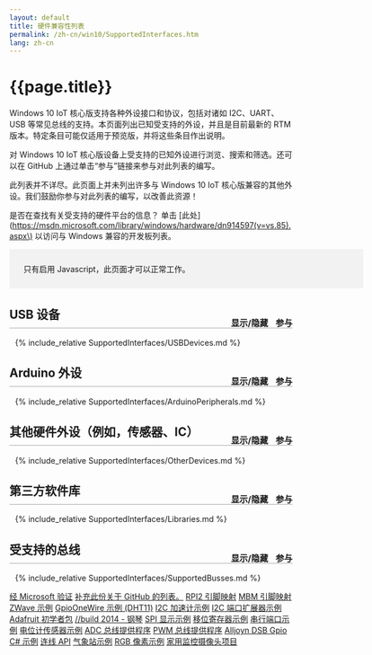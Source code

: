 ```yaml
---
layout: default
title: 硬件兼容性列表
permalink: /zh-cn/win10/SupportedInterfaces.htm
lang: zh-cn
---
```

<style>
.MsVerified 
{
	margin: 0 auto;
  display: block;
  width: 45px;
  height: 40px;
}
a {cursor:pointer}
h2 
{
	border-bottom: 1px solid #AAAAAA;
	padding-bottom: 10px;
}
.sectionControls
{
	font-size:15px;
	float:right;
	position:relative;
	top:20px;
}
.sectionControls a
{
	padding-left: 10px;
}
tr:nth-child(even) {background: #f2f2f2;}
th {background: #f2f2f2;}
td:nth-child(1)
{
    width: 200px;
}
td:nth-child(2)
{
    width: 40px;
}
td:nth-child(3)
{
    width: 300px;
}
td:nth-child(4)
{
    width: 200px;
}
td:nth-child(5)
{
    width: 200px;
}
td:nth-child(6)
{
    width: 100px;
}
.section {
	padding-left: 10px;
}
.searchbox
{
	background-color: #f2f2f2;
	width: 600px;
	padding: 15px;
}

.searchbox a
{
	padding-left: 20px;
}

.searchbox a:hover
{
	text-decoration: underline;
}

.searchbox div
{
	margin: 10px;
}
</style>

# {{page.title}}
Windows 10 IoT 核心版支持各种外设接口和协议，包括对诸如 I2C、UART、USB 等常见总线的支持。本页面列出已知受支持的外设，并且是目前最新的 RTM 版本。特定条目可能仅适用于预览版，并将这些条目作出说明。

对 Windows 10 IoT 核心版设备上受支持的已知外设进行浏览、搜索和筛选。还可以在 GitHub 上通过单击“参与”链接来参与对此列表的编写。

此列表并不详尽。此页面上并未列出许多与 Windows 10 IoT 核心版兼容的其他外设。我们鼓励你参与对此列表的编写，以改善此资源！

是否在查找有关受支持的硬件平台的信息？ 单击 \[此处\]\(https://msdn.microsoft.com/library/windows/hardware/dn914597(v=vs.85).aspx\) 以访问与 Windows 兼容的开发板列表。

<div class="searchbox">
	<div id='javascriptWarn' class='javascriptWarn'>
		只有启用 Javascript，此页面才可以正常工作。
	</div>
	<div class="searchTools" style="display:none">
		<div>
			<h3> 搜索和筛选 </h3>
			按开发板类型筛选列表：
			<select id="boardSelect" onchange="filterDeviceRows();">
			  <option value=".">全部</option>
			  <option value="RPI2">RPI2</option>
			  <option value="MBM">MBM</option>
			</select>
		</div>
		<div>
			按“部件名称/型号”搜索“全部”<b></b>列表：
			<input id="filterInput" oninput="filterDeviceRows();"/>
			<button onClick="$('#filterInput')[0].value='';filterDeviceRows();">清除</button>
		</div>
		<div>
			<a onClick="showHideAll(false); return false;"> 隐藏所有部分	</a>
			<a onClick="showHideAll(true); return false;"> 显示所有部分</a>
		</div>
	</div>
</div>

<div class="SearchResultsSection" markdown="1" style="display:none">
## <a name="SearchResults" class="SearchResults" onClick="toggleSection('SearchResults');return false;">搜索结果</a>
<div class="SearchResults" markdown="1">

{:.table.table-bordered .SearchResults}
部件名称 / 编号 | 兼容的开发板 | 描述 | 注意事项  | 项目、示例、库 |Microsoft 验证                  |
----------------|-------------------|-------------|--------|------------------------------|------------------------------------|
结果          | 结果            | 结果      | 结果 | 结果                       | 结果                              |

</div></div>


<h2> <a onClick="toggleSection('USBDevices');return false;">USB 设备</a>
	<div class="sectionControls">
		<a class="sectionToggle" onClick="toggleSection('USBDevices');return false;">显示/隐藏</a>
		<a class="sectionContribute" onClick="contribute('USBDevices');return false;">参与</a>
	</div>
</h2>
<div class="USBDevices section" markdown="1">
{% include_relative SupportedInterfaces/USBDevices.md %}
</div>

<h2> <a onClick="toggleSection('ArduinoPeripherals');return false;">Arduino 外设</a>
	<div class="sectionControls">
		<a class="sectionToggle" onClick="toggleSection('ArduinoPeripherals');return false;">显示/隐藏</a>
		<a class="sectionContribute" onClick="contribute('ArduinoPeripherals');return false;">参与</a>
	</div>
</h2>
<div class="ArduinoPeripherals section" markdown="1">
{% include_relative SupportedInterfaces/ArduinoPeripherals.md %}
</div>

<h2> <a onClick="toggleSection('OtherDevices');return false;">其他硬件外设（例如，传感器、IC）</a>
	<div class="sectionControls">
		<a class="sectionToggle" onClick="toggleSection('OtherDevices');return false;">显示/隐藏</a>
		<a class="sectionContribute" onClick="contribute('OtherDevices');return false;">参与</a>
	</div>
</h2>
<div class="OtherDevices section" markdown="1">
{% include_relative SupportedInterfaces/OtherDevices.md %}
</div>

<h2> <a onClick="toggleSection('Libraries');return false;">第三方软件库</a>
	<div class="sectionControls">
		<a class="sectionToggle" onClick="toggleSection('Libraries');return false;">显示/隐藏</a>
		<a class="sectionContribute" onClick="contribute('Libraries');return false;">参与</a>
	</div>
</h2>
<div class="Libraries section" markdown="1">
{% include_relative SupportedInterfaces/Libraries.md %}
</div>

<h2> <a onClick="toggleSection('SupportedBusses');return false;">受支持的总线</a>
	<div class="sectionControls">
		<a class="sectionToggle" onClick="toggleSection('SupportedBusses');return false;">显示/隐藏</a>
		<a class="sectionContribute" onClick="contribute('SupportedBusses');return false;">参与</a>
	</div>
</h2>
<div class="SupportedBusses section" markdown="1">
{% include_relative SupportedInterfaces/SupportedBusses.md %}
</div>

<script>
	  function filterDeviceRows()
	  {
				var selectedBoard = $("#boardSelect option:selected")[0].value;
				var boardColumn = 1; // compatible boards
				var searchColumn = 0; // model
				var searchString = $("#filterInput")[0].value;
				if (searchString=='') {searchString = '.';}
				var regExBoard = new RegExp(selectedBoard,"i");
				var regEx = new RegExp(searchString,"i");

				var rows = $(".devices tr");
				var searchResults = [];
				for (var rowNbr = 0; rowNbr < rows.length; rowNbr++){
					if (rows[rowNbr].rowIndex > 0)
					{
						if ( rows[rowNbr].cells[boardColumn].innerHTML.match(regExBoard))
						{
							if ( rows[rowNbr].cells[searchColumn].innerHTML.match(regEx))
							{
								searchResults.push(rows[rowNbr]);
					    }
							rows[rowNbr].style.display = "";
				    }
				    else
				    {
							rows[rowNbr].style.display = "none";
						}

					}
				}

				//Update search results
				if (searchString > '.' )
				{
					var searchTable = $('table.SearchResults')[0];

					// remove existing rows
					$('table.SearchResults tr').has('td').remove();

					// Add all found rows
					for (var rowNbr = 0; rowNbr < searchResults.length; rowNbr++){
							var row = searchTable.insertRow(searchTable.rows.length);
							for (cellNbr = 0; cellNbr < searchTable.rows[0].cells.length; cellNbr++) {
	        			var cell = row.insertCell(cellNbr);
	        			cell.innerHTML = searchResults[rowNbr].cells[cellNbr].innerHTML;
	       			}
					}
					$("div.SearchResultsSection").show();
				}
				else
				{
					$("div.SearchResultsSection").hide();
				}
		}

		function toggleSection(section) {
			$("."+section+".section").toggle('slow');
		}

		function changeSectionState(section, shouldShow) {
			var sectionObj = $("."+section+".section").filter(":visible");
			if (shouldShow && sectionObj == null)
			{
				toggleSection(section);
			}
			if (!shouldShow && sectionObj != null)
			{
				toggleSection(section);
			}
		}

		function showHideAll(shouldShow) {			
			if (shouldShow)
			{
				$(".section").show('slow');
			} else {
				$(".section").hide('slow');
			}
		}
		
		function contribute(section) {			
			var pagePath="{{site.repositoryurl}}{{page.path}}";
			
			var url = pagePath.replace("SupportedInterfaces", "SupportedInterfaces/" + section); 
			
	  	var win = window.open(url, '_blank');
  		win.focus();
		}

		window.onload = function() {
      $(".section").hide();
      $(".javascriptWarn").hide();
      $(".searchTools").show();
      if(window.location.hash) {
			  $(location.hash).parent().show();
			  window.scrollTo(0, $(location.hash).offset().top);
			} 
    }
</script>

<!-- Reference Links -->

[经 Microsoft 验证](SupportedInterfaces/checkmark.svg "Microsoft 验证") [补充此份关于 GitHub 的列表。]({{site.repositoryurl}}{{page.path}}) [RPI2 引脚映射]({{site.baseurl}}/{{page.lang}}/win10/samples/PinMappingsRPi2.htm#RPi2_I2C) [MBM 引脚映射]({{site.baseurl}}/{{page.lang}}/win10/samples/PinMappingsMBM.htm#MBM_I2C) [ZWave 示例]({{site.baseurl}}/{{page.lang}}/win10/samples/ZWaveTutorial.htm) [GpioOneWire 示例 \(DHT11\)]({{site.baseurl}}/{{page.lang}}/win10/samples/GpioOneWire.htm) [I2C 加速计示例]({{site.baseurl}}/{{page.lang}}/win10/samples/I2CAccelerometer.htm#I2C_Accelerometer) [I2C 端口扩展器示例](https://www.hackster.io/4803/i2c-port-expander-sample) [Adafruit 初学者包]({{site.baseurl}}/{{page.lang}}/AdafruitKitContents.htm) [//build 2014 - 钢琴](https://www.hackster.io/windowsiot/build-2014-piano) [SPI 显示示例]({{site.baseurl}}/{{page.lang}}/win10/samples/SPIDisplay.htm) [移位寄存器示例]({{site.baseurl}}/{{page.lang}}/win10/samples/ShiftRegisterSample.htm) [串行端口示例]({{site.baseurl}}/{{page.lang}}/win10/samples/SerialSample.htm) [电位计传感器示例]({{site.baseurl}}/{{page.lang}}/win10/samples/Potentiometer.htm) [ADC 总线提供程序]({{site.msiotorgurl}}/BusProviders/tree/develop/ADC) [PWM 总线提供程序]({{site.msiotorgurl}}/BusProviders/tree/develop/PWM) [Alljoyn DSB Gpio C\# 示例]({{site.baseurl}}/{{page.lang}}/win10/samples/AlljoynDSB_ManagedGpioTutorial.htm) [连线 API]({{site.baseurl}}/{{page.lang}}/win10/ArduinoWiringProjectGuide.htm) [气象站示例]({{site.baseurl}}/{{page.lang}}/win10/samples/arduino-wiring/WeatherStation.htm) [RGB 像素示例]({{site.baseurl}}/{{page.lang}}/win10/samples/arduino-wiring/RGBPixel.htm) [家用监控摄像头项目]({{site.baseurl}}/{{page.lang}}/win10/samples/WebCamSample.htm)